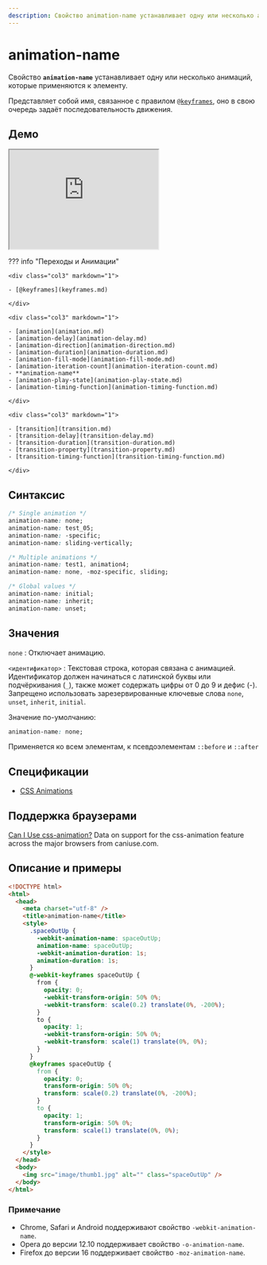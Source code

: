 ```yaml
---
description: Свойство animation-name устанавливает одну или несколько анимаций, которые применяются к элементу
---
```


# animation-name

Свойство **`animation-name`** устанавливает одну или несколько анимаций, которые применяются к элементу.

Представляет собой имя, связанное с правилом [`@keyframes`](keyframes.md), оно в свою очередь задаёт последовательность движения.

## Демо

<iframe class="interactive is-default-height" height="200" src="https://interactive-examples.mdn.mozilla.net/pages/css/animation-name.html" title="MDN Web Docs Interactive Example" loading="lazy" data-readystate="complete"></iframe>

??? info "Переходы и Анимации"

    <div class="col3" markdown="1">

    - [@keyframes](keyframes.md)

    </div>

    <div class="col3" markdown="1">

    - [animation](animation.md)
    - [animation-delay](animation-delay.md)
    - [animation-direction](animation-direction.md)
    - [animation-duration](animation-duration.md)
    - [animation-fill-mode](animation-fill-mode.md)
    - [animation-iteration-count](animation-iteration-count.md)
    - **animation-name**
    - [animation-play-state](animation-play-state.md)
    - [animation-timing-function](animation-timing-function.md)

    </div>

    <div class="col3" markdown="1">

    - [transition](transition.md)
    - [transition-delay](transition-delay.md)
    - [transition-duration](transition-duration.md)
    - [transition-property](transition-property.md)
    - [transition-timing-function](transition-timing-function.md)

    </div>

## Синтаксис

```css
/* Single animation */
animation-name: none;
animation-name: test_05;
animation-name: -specific;
animation-name: sliding-vertically;

/* Multiple animations */
animation-name: test1, animation4;
animation-name: none, -moz-specific, sliding;

/* Global values */
animation-name: initial;
animation-name: inherit;
animation-name: unset;
```

## Значения

`none`
: Отключает анимацию.

`<идентификатор>`
: Текстовая строка, которая связана с анимацией. Идентификатор должен начинаться с латинской буквы или подчёркивания (`_`), также может содержать цифры от 0 до 9 и дефис (-). Запрещено использовать зарезервированные ключевые слова `none`, `unset`, `inherit`, `initial`.

Значение по-умолчанию:

```css
animation-name: none;
```

Применяется ко всем элементам, к псевдоэлементам `::before` и `::after`

## Спецификации

- [CSS Animations](http://dev.w3.org/csswg/css-animations/#animation-name)

## Поддержка браузерами

<p class="ciu_embed" data-feature="css-animation" data-periods="future_1,current,past_1,past_2">
  <a href="http://caniuse.com/#feat=css-animation">Can I Use css-animation?</a> Data on support for the css-animation feature across the major browsers from caniuse.com.
</p>

## Описание и примеры

```html
<!DOCTYPE html>
<html>
  <head>
    <meta charset="utf-8" />
    <title>animation-name</title>
    <style>
      .spaceOutUp {
        -webkit-animation-name: spaceOutUp;
        animation-name: spaceOutUp;
        -webkit-animation-duration: 1s;
        animation-duration: 1s;
      }
      @-webkit-keyframes spaceOutUp {
        from {
          opacity: 0;
          -webkit-transform-origin: 50% 0%;
          -webkit-transform: scale(0.2) translate(0%, -200%);
        }
        to {
          opacity: 1;
          -webkit-transform-origin: 50% 0%;
          -webkit-transform: scale(1) translate(0%, 0%);
        }
      }
      @keyframes spaceOutUp {
        from {
          opacity: 0;
          transform-origin: 50% 0%;
          transform: scale(0.2) translate(0%, -200%);
        }
        to {
          opacity: 1;
          transform-origin: 50% 0%;
          transform: scale(1) translate(0%, 0%);
        }
      }
    </style>
  </head>
  <body>
    <img src="image/thumb1.jpg" alt="" class="spaceOutUp" />
  </body>
</html>
```

### Примечание

- Chrome, Safari и Android поддерживают свойство `-webkit-animation-name`.
- Opera до версии 12.10 поддерживает свойство `-o-animation-name`.
- Firefox до версии 16 поддерживает свойство `-moz-animation-name`.
